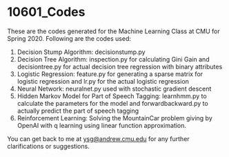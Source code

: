 # 10601_Codes
These are the codes generated for the Machine Learning Class at CMU for Spring 2020. 
Following are the codes used:
1. Decision Stump Algorithm: decisionstump.py
2. Decision Tree Algorithm: inspection.py for calculating Gini Gain and decisiontree.py for actual decision tree regression with binary attributes
3. Logistic Regression: feature.py for generating a sparse matrix for logistic regression and lr.py for the actual logistic regression
4. Neural Network: neuralnet.py used with stochastic gradient descent 
5. Hidden Markov Model for Part of Speech Tagging: learnhmm.py to calculate the parameters for the model and forwardbackward.py to actually predict the part of speech tagging
6. Reinforcement Learning: Solving the MountainCar problem giving by OpenAI with q learning using linear function approximation.

You can get back to me at ysg@andrew.cmu.edu for any further clarifications or suggestions.
